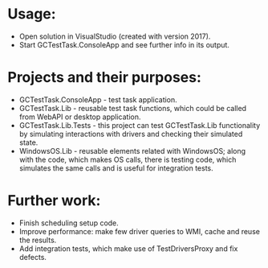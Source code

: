 # Usage:
* Open solution in VisualStudio (created with version 2017).
* Start GCTestTask.ConsoleApp and see further info in its output.

# Projects and their purposes:
* GCTestTask.ConsoleApp - test task application.
* GCTestTask.Lib - reusable test task functions, which could be called from WebAPI or desktop application.
* GCTestTask.Lib.Tests - this project can test GCTestTask.Lib functionality by simulating interactions with drivers and checking their simulated state.
* WindowsOS.Lib - reusable elements related with WindowsOS; along with the code, which makes OS calls, there is testing code, which simulates the same calls and is useful for integration tests.

# Further work:
* Finish scheduling setup code.
* Improve performance: make few driver queries to WMI, cache and reuse the results. 
* Add integration tests, which make use of TestDriversProxy and fix defects.
